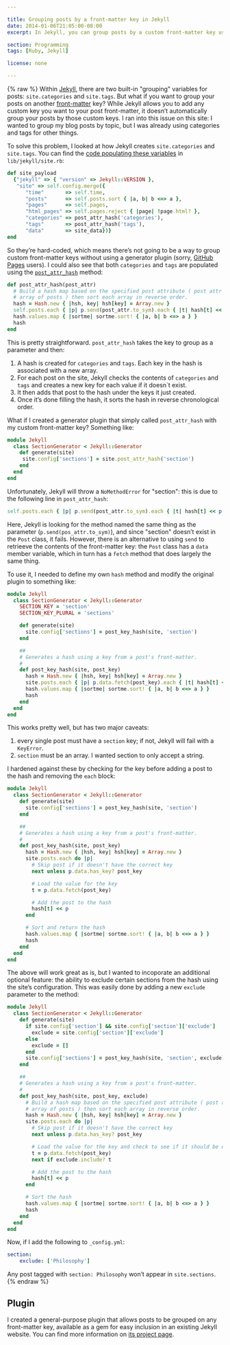```yaml
---

title: Grouping posts by a front-matter key in Jekyll
date: 2014-01-06T21:05:00-08:00
excerpt: In Jekyll, you can group posts by a custom front-matter key using a simple generator plugin.

section: Programming
tags: [Ruby, Jekyll]

license: none

---
```

{% raw %}
Within [Jekyll][1], there are two built-in "grouping" variables for posts: `site.categories` and `site.tags`. But what if you want to group your posts on another [front-matter][2] key? While Jekyll allows you to add any custom key you want to your post front-matter, it doesn’t automatically group your posts by those custom keys. I ran into this issue on this site: I wanted to group my blog posts by topic, but I was already using categories and tags for other things.

To solve this problem, I looked at how Jekyll creates `site.categories` and `site.tags`. You can find the [code populating these variables][3] in `lib/jekyll/site.rb`:

```ruby
def site_payload
  {"jekyll" => { "version" => Jekyll::VERSION },
   "site" => self.config.merge({
      "time"       => self.time,
      "posts"      => self.posts.sort { |a, b| b <=> a },
      "pages"      => self.pages,
      "html_pages" => self.pages.reject { |page| !page.html? },
      "categories" => post_attr_hash('categories'),
      "tags"       => post_attr_hash('tags'),
      "data"       => site_data})}
end
```

So they’re hard-coded, which means there’s not going to be a way to group custom front-matter keys without using a generator plugin (sorry, [GitHub Pages][4] users). I could also see that both `categories` and `tags` are populated using the [`post_attr_hash`][5] method:

```ruby
def post_attr_hash(post_attr)
  # Build a hash map based on the specified post attribute ( post attr =>
  # array of posts ) then sort each array in reverse order.
  hash = Hash.new { |hsh, key| hsh[key] = Array.new }
  self.posts.each { |p| p.send(post_attr.to_sym).each { |t| hash[t] << p } }
  hash.values.map { |sortme| sortme.sort! { |a, b| b <=> a } }
  hash
end
```

This is pretty straightforward. `post_attr_hash` takes the key to group as a parameter and then:

1. A hash is created for `categories` and `tags`. Each key in the hash is associated with a new array.
2. For each post on the site, Jekyll checks the contents of `categories` and `tags` and creates a new key for each value if it doesn`t exist.
3. It then adds that post to the hash under the keys it just created.
4. Once it’s done filling the hash, it sorts the hash in reverse chronological order.

What if I created a generator plugin that simply called `post_attr_hash` with my custom front-matter key? Something like:

```ruby
module Jekyll
  class SectionGenerator < Jekyll::Generator
    def generate(site)
     site.config['sections'] = site.post_attr_hash('section')
    end
  end
end
```

Unfortunately, Jekyll will throw a `NoMethodError` for "section": this is due to the following line in `post_attr_hash`:

```ruby
self.posts.each { |p| p.send(post_attr.to_sym).each { |t| hash[t] << p } }
```

Here, Jekyll is looking for the method named the same thing as the parameter (`p.send(pos_attr.to_sym)`), and since "section" doesn’t exist in the `Post` class, it fails. However, there is an alternative to using `send` to retrieeve the contents of the front-matter key: the `Post` class has a `data` member variable, which in turn has a `fetch` method that does largely the same thing.

To use it, I needed to define my own `hash` method and modify the original plugin to something like:

```ruby
module Jekyll
  class SectionGenerator < Jekyll::Generator
    SECTION_KEY = 'section'
    SECTION_KEY_PLURAL = 'sections'

    def generate(site)
      site.config['sections'] = post_key_hash(site, 'section')
    end

    ##
    # Generates a hash using a key from a post's front-matter.
    #
    def post_key_hash(site, post_key)
      hash = Hash.new { |hsh, key| hsh[key] = Array.new }
      site.posts.each { |p| p.data.fetch(post_key).each { |t| hash[t] << p } }
      hash.values.map { |sortme| sortme.sort! { |a, b| b <=> a } }
      hash
    end
  end
end
```

This works pretty well, but has two major caveats:

1. every single post must have a `section` key; if not, Jekyll will fail with a `KeyError`.
2. `section` must be an array. I wanted section to only accept a string.

I hardened against these by checking for the key before adding a post to the hash and removing the `each` block:

```ruby
module Jekyll
  class SectionGenerator < Jekyll::Generator
    def generate(site)
      site.config['sections'] = post_key_hash(site, 'section')
    end

    ##
    # Generates a hash using a key from a post's front-matter.
    #
    def post_key_hash(site, post_key)
      hash = Hash.new { |hsh, key| hsh[key] = Array.new }
      site.posts.each do |p|
        # Skip post if it doesn't have the correct key
        next unless p.data.has_key? post_key

        # Load the value for the key
        t = p.data.fetch(post_key)

        # Add the post to the hash
        hash[t] << p
      end

      # Sort and return the hash
      hash.values.map { |sortme| sortme.sort! { |a, b| b <=> a } }
      hash
    end
  end
end
```

The above will work great as is, but I wanted to incoporate an additional optional feature: the ability to exclude certain sections from the hash using the site’s configuration. This was easily done by adding a new `exclude` parameter to the method:

```ruby
module Jekyll
  class SectionGenerator < Jekyll::Generator
    def generate(site)
      if site.config['section'] && site.config['section']['exclude']
        exclude = site.config['section']['exclude']
      else
        exclude = []
      end
      site.config['sections'] = post_key_hash(site, 'section', exclude)
    end

    ##
    # Generates a hash using a key from a post's front-matter.
    #
    def post_key_hash(site, post_key, exclude)
      # Build a hash map based on the specified post attribute ( post attr =>
      # array of posts ) then sort each array in reverse order.
      hash = Hash.new { |hsh, key| hsh[key] = Array.new }
      site.posts.each do |p|
        # Skip post if it doesn't have the correct key
        next unless p.data.has_key? post_key

        # Load the value for the key and check to see if it should be excluded
        t = p.data.fetch(post_key)
        next if exclude.include? t

        # Add the post to the hash
        hash[t] << p
      end

      # Sort the hash
      hash.values.map { |sortme| sortme.sort! { |a, b| b <=> a } }
      hash
    end
  end
end
```

Now, if I add the following to `_config.yml`:

```yaml
section:
    exclude: ['Philosophy']
```

Any post tagged with `section: Philosophy` won’t appear in `site.sections`.
{% endraw %}

## Plugin

I created a general-purpose plugin that allows posts to be grouped on any front-matter key, available as a gem for easy inclusion in an existing Jekyll website. You can find more information on [its project page][6].

[1]: http://jekyllrb.com "Jekyll website"
[2]: http://jekyllrb.com/docs/frontmatter/ "Jekyll documentation on front-matter"
[3]: https://github.com/jekyll/jekyll/blob/92064134d67eb17392a45e4fc82d83423a4b8ff4/lib/jekyll/site.rb#L309 "site_payload within site.rb"
[4]: http://pages.github.com "GitHub Pages website"
[5]: https://github.com/jekyll/jekyll/blob/92064134d67eb17392a45e4fc82d83423a4b8ff4/lib/jekyll/site.rb#L279 "post_attr_hash within site.rb"
[6]: http://marktrapp.com/projects/jekyll-post-groups/ "Jekyll Post Group Generator project page"
